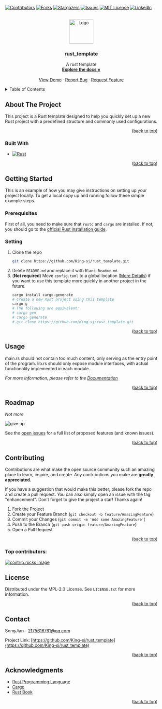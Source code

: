 <a id="readme-top"></a>

[![Contributors][contributors-shield]][contributors-url]
[![Forks][forks-shield]][forks-url]
[![Stargazers][stars-shield]][stars-url]
[![Issues][issues-shield]][issues-url]
[![MIT License][license-shield]][license-url]
[![LinkedIn][linkedin-shield]][linkedin-url]

<!-- PROJECT LOGO -->
<br />
<div align="center">
  <a href="https://github.com/King-sj/rust_template">
    <img src="https://bupt.online/logo.png" alt="Logo" width="80" height="80">
  </a>

<h3 align="center">rust_template</h3>

  <p align="center">
    A rust template
    <br />
    <a href="https://github.com/King-sj/rust_template"><strong>Explore the docs »</strong></a>
    <br />
    <br />
    <a href="https://github.com/King-sj/rust_template">View Demo</a>
    ·
    <a href="https://github.com/King-sj/rust_template/issues/new?labels=bug&template=bug-report---.md">Report Bug</a>
    ·
    <a href="https://github.com/King-sj/rust_template/issues/new?labels=enhancement&template=feature-request---.md">Request Feature</a>
  </p>
</div>



<!-- TABLE OF CONTENTS -->
<details>
  <summary>Table of Contents</summary>
  <ol>
    <li>
      <a href="#about-the-project">About The Project</a>
      <ul>
        <li><a href="#built-with">Built With</a></li>
      </ul>
    </li>
    <li>
      <a href="#getting-started">Getting Started</a>
      <ul>
        <li><a href="#prerequisites">Prerequisites</a></li>
        <li><a href="#installation">Installation</a></li>
      </ul>
    </li>
    <li><a href="#usage">Usage</a></li>
    <li><a href="#roadmap">Roadmap</a></li>
    <li><a href="#contributing">Contributing</a></li>
    <li><a href="#license">License</a></li>
    <li><a href="#contact">Contact</a></li>
    <li><a href="#acknowledgments">Acknowledgments</a></li>
  </ol>
</details>



<!-- ABOUT THE PROJECT -->
## About The Project

This project is a Rust template designed to help you quickly set up a new Rust project with a predefined structure and commonly used configurations.

<p align="right">(<a href="#readme-top">back to top</a>)</p>



### Built With

* [![Rust][Rust-lang.org]][Rust-url]


<p align="right">(<a href="#readme-top">back to top</a>)</p>



<!-- GETTING STARTED -->
## Getting Started

This is an example of how you may give instructions on setting up your project locally.
To get a local copy up and running follow these simple example steps.

### Prerequisites

First of all, you need to make sure that `rustc` and `cargo` are installed. If not, you should go to the [official Rust installation guide](https://www.rust-lang.org/learn/get-started).


### Setting

1. Clone the repo
   ```sh
   git clone https://github.com/King-sj/rust_template.git
   ```
2. Delete `README.md` and replace it with `Blank-Readme.md`.
3. (**Not required**) Move `config.toml` to a global location ([More Details](https://doc.rust-lang.net.cn/cargo/reference/config.html)) if you want to use this template more quickly in another project in the future.
    ```sh
    cargo install cargo-generate
    # Create a new Rust project using this template
    cargo g
    # The following are equivalent:
    # cargo gen
    # cargo generate
    # git clone https://github.com/King-sj/rust_template.git
    ```


<p align="right">(<a href="#readme-top">back to top</a>)</p>



<!-- USAGE EXAMPLES -->
## Usage

main.rs should not contain too much content, only serving as the entry point of the program. lib.rs should only expose module interfaces, with actual functionality implemented in each module.

_For more information, please refer to the [Documentation](https://course.rs/about-book.html)_

<p align="right">(<a href="#readme-top">back to top</a>)</p>



<!-- ROADMAP -->
## Roadmap

*Not more*

![give up](https://memeprod.ap-south-1.linodeobjects.com/user-maker-thumbnail/4472e2d9eaa211d994c5e9c44d0cca44.gif)

See the [open issues](https://github.com/King-sj/rust_template/issues) for a full list of proposed features (and known issues).

<p align="right">(<a href="#readme-top">back to top</a>)</p>



<!-- CONTRIBUTING -->
## Contributing

Contributions are what make the open source community such an amazing place to learn, inspire, and create. Any contributions you make are **greatly appreciated**.

If you have a suggestion that would make this better, please fork the repo and create a pull request. You can also simply open an issue with the tag "enhancement".
Don't forget to give the project a star! Thanks again!

1. Fork the Project
2. Create your Feature Branch (`git checkout -b feature/AmazingFeature`)
3. Commit your Changes (`git commit -m 'Add some AmazingFeature'`)
4. Push to the Branch (`git push origin feature/AmazingFeature`)
5. Open a Pull Request

<p align="right">(<a href="#readme-top">back to top</a>)</p>

### Top contributors:

<a href="https://github.com/King-sj/rust_template/graphs/contributors">
  <img src="https://contrib.rocks/image?repo=King-sj/rust_template" alt="contrib.rocks image" />
</a>



<!-- LICENSE -->
## License

Distributed under the MPL-2.0 License. See `LICENSE.txt` for more information.

<p align="right">(<a href="#readme-top">back to top</a>)</p>



<!-- CONTACT -->
## Contact

SongJian - 2175616761@qq.com

Project Link: [https://github.com/King-sj/rust_template](https://github.com/King-sj/rust_template)

<p align="right">(<a href="#readme-top">back to top</a>)</p>



<!-- ACKNOWLEDGMENTS -->
## Acknowledgments

* [Rust Programming Language](https://www.rust-lang.org/)
* [Cargo](https://doc.rust-lang.org/cargo/)
* [Rust Book](https://doc.rust-lang.org/book/)

<p align="right">(<a href="#readme-top">back to top</a>)</p>



<!-- MARKDOWN LINKS & IMAGES -->
<!-- https://www.markdownguide.org/basic-syntax/#reference-style-links -->
[contributors-shield]: https://img.shields.io/github/contributors/King-sj/rust_template.svg?style=for-the-badge
[contributors-url]: https://github.com/King-sj/rust_template/graphs/contributors
[forks-shield]: https://img.shields.io/github/forks/King-sj/rust_template.svg?style=for-the-badge
[forks-url]: https://github.com/King-sj/rust_template/network/members
[stars-shield]: https://img.shields.io/github/stars/King-sj/rust_template.svg?style=for-the-badge
[stars-url]: https://github.com/King-sj/rust_template/stargazers
[issues-shield]: https://img.shields.io/github/issues/King-sj/rust_template.svg?style=for-the-badge
[issues-url]: https://github.com/King-sj/rust_template/issues
[license-shield]: https://img.shields.io/github/license/King-sj/rust_template.svg?style=for-the-badge
[license-url]: https://github.com/King-sj/rust_template/blob/master/LICENSE.txt
[linkedin-shield]: https://img.shields.io/badge/-LinkedIn-black.svg?style=for-the-badge&logo=linkedin&colorB=555
[linkedin-url]: https://linkedin.com/in/linkedin_username
[Next.js]: https://img.shields.io/badge/next.js-000000?style=for-the-badge&logo=nextdotjs&logoColor=white
[Next-url]: https://nextjs.org/
[Rust-lang.org]: https://www.rust-lang.org/static/images/rust-logo-blk.svg
[Rust-url]: https://www.rust-lang.org/
